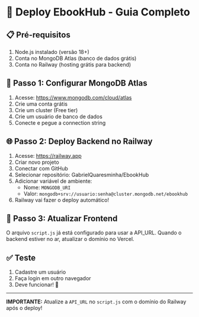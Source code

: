 # 🚀 Deploy EbookHub - Guia Completo

## 📋 Pré-requisitos

1. Node.js instalado (versão 18+)
2. Conta no MongoDB Atlas (banco de dados grátis)
3. Conta no Railway (hosting grátis para backend)

## 🔧 Passo 1: Configurar MongoDB Atlas

1. Acesse: https://www.mongodb.com/cloud/atlas
2. Crie uma conta grátis
3. Crie um cluster (Free tier)
4. Crie um usuário de banco de dados
5. Conecte e pegue a connection string

## 🌐 Passo 2: Deploy Backend no Railway

1. Acesse: https://railway.app
2. Criar novo projeto
3. Conectar com GitHub
4. Selecionar repositório: GabrielQuaresminha/EbookHub
5. Adicionar variável de ambiente:
   - Nome: `MONGODB_URI`
   - Valor: `mongodb+srv://usuario:senha@cluster.mongodb.net/ebookhub`
6. Railway vai fazer o deploy automático!

## 📱 Passo 3: Atualizar Frontend

O arquivo `script.js` já está configurado para usar a API_URL.
Quando o backend estiver no ar, atualizar o domínio no Vercel.

## ✅ Teste

1. Cadastre um usuário
2. Faça login em outro navegador
3. Deve funcionar! 🎉

---

**IMPORTANTE:** Atualize a `API_URL` no `script.js` com o domínio do Railway após o deploy!

